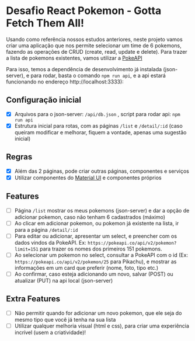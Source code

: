 # Desafio React Pokemon - Gotta Fetch Them All!

Usando como referência nossos estudos anteriores, neste projeto vamos criar uma aplicação que nos permite selecionar um time de 6 pokemons, fazendo as operações de CRUD (create, read, update e delete). Para trazer a lista de pokemons existentes, vamos utilizar a [PokeAPI](https://pokeapi.co)
  
Para isso, temos a dependência de desenvolvimento já instalada (json-server), e para rodar, basta o comando `npm run api`, e a api estará funcionando no endereço http://localhost:3333):

## Configuração inicial

- [x] Arquivos para o json-server: `/api/db.json` , script para rodar api: `npm run api`
- [x] Estrutura inicial para rotas, com as páginas `/list` e `/detail/:id` (caso queiram modificar e melhorar, fiquem a vontade, apenas uma sugestão inicial)

## Regras

- [x] Além das 2 páginas, pode criar outras páginas, componentes e serviços
- [x] Utilizar componentes do [Material UI](https://mui.com/pt/) e componentes próprios

## Features

- [ ] Página `/list` mostrar os meus pokemons (json-server) e dar a opção de adicionar pokemon, caso não tenham 6 cadastrados (máximo)
- [ ] Ao clicar em adicionar pokemon, ou pokemon já existente na lista, ir para a página `/detail/:id`
- [ ] Para editar ou adicionar, apresentar um select, e preencher com os dados vindos da PokeAPI. Ex: `https://pokeapi.co/api/v2/pokemon?limit=151` para trazer os nomes dos primeiros 151 pokemons.
- [ ] Ao selecionar um pokemon no select, consultar a PokeAPI com o id (Ex: `https://pokeapi.co/api/v2/pokemon/25` para Pikachu), e mostrar as informações em um card que preferir (nome, foto, tipo etc.)
- [ ] Ao confirmar, caso esteja adicionando um novo, salvar (POST) ou atualizar (PUT) na api local (json-server)

## Extra Features
- [ ] Não permitir quando for adicionar um novo pokemon, que ele seja do mesmo tipo que você já tenha na sua lista
- [ ] Utilizar qualquer melhoria visual (html e css), para criar uma experiência incrível (usem a criatividade)!
